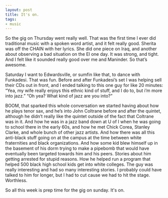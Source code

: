 ```yaml
---
layout: post
title: It's on.
tags:
- music
---
```

So the gig on Thursday went really well. That was the first time I ever did traditional music with a spoken word artist, and it felt really good. Sherita was off the CHAIN with her lyrics. She did one piece on Iraq, and another about observing a bad situation on the El one day. It was strong, and tight. And I felt like it sounded really good over me and Maninder. So that’s awesome.

Saturday I want to Edwardsville, or sumfin like that, to dance with Funkadesi. That was fun. Before and after Funkadesi’s set I was helping sell their CDs out in front, and I ended talking to this one guy for like 20 minutes:
“Yea, my wife really enjoys this ethnic kind of stuff, and I do to, but i’m more into jazz.” “Oh yea? What kind of jazz are you into?”

BOOM, that sparked this whole conversation we started having about how he plays tenor sax, and he’s into John  Coltrane before and after the quintet, although he didn’t really like the quintet outside of the fact that Coltrane was in it. And how he was in a jazz band down at U of I when he was going to school there in the early 60s, and how he met Chick Corea, Stanley Clarke, and whole bunch of other jazz artists. And how there was all this anti-black stuff going on at the campus at the time between white fraternities and black organizations. And how some kid blew himself up in the basement of his dorm trying to make a pipebomb that would have eventually been targeted towards him and his peers. Stories about him getting arrested for stupid reasons. How he helped run a program that helped 500 black high school kids get into white colleges. The guy was really interesting and had so many interesting stories. I probably could have talked to him for longer, but I had to cut cause we had to hit the stage. Worthless.

So all this week is prep time for the gig on sunday. It's on.
